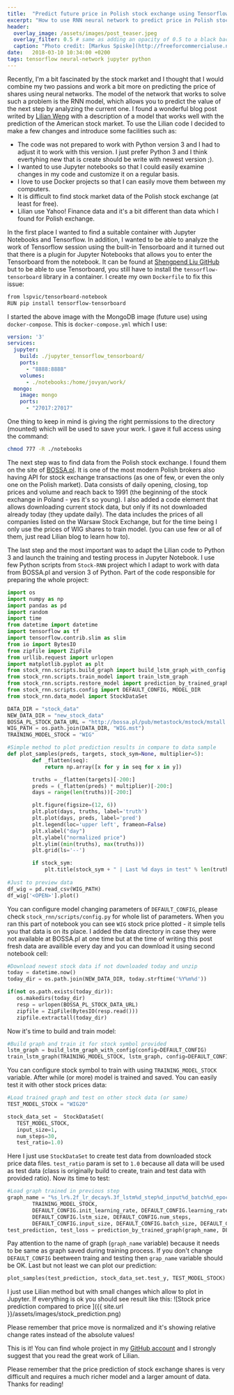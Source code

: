 ```yaml
---
title:  "Predict future price in Polish stock exchange using Tensorflow and Jupyter Notebooks"
excerpt: "How to use RNN neural network to predict price in Polish stock exchange. Using Tensorflow and Jupyter Notebooks to train, test and plot data."
header:
  overlay_image: /assets/images/post_teaser.jpeg
  overlay_filter: 0.5 # same as adding an opacity of 0.5 to a black background
  caption: "Photo credit: [Markus Spiske](http://freeforcommercialuse.net)"
date:   2018-03-10 10:34:00 +0200
tags: tensorflow neural-network jupyter python
---
```

Recently, I'm a bit fascinated by the stock market and I thought that I would combine my two passions and work a bit more on predicting the price of shares using neural networks.
The model of the network that works to solve such a problem is the RNN model, which allows you to predict the value of the next step by analyzing the current one.
I found a wonderful blog post writed by [Lilian Weng](https://lilianweng.github.io/lil-log/2017/07/08/predict-stock-prices-using-RNN-part-1.html) with a description of a model that works well with the prediction of the American stock market. To use the Lilian code I decided to make a few changes and introduce some facilities such as:
 - The code was not prepared to work with Python version 3 and I had to adjust it to work with this version. I just prefer Python 3 and I think evertyhing new that is create should be write with newest version ;).
 - I wanted to use Jupyter notebooks so that I could easily examine changes in my code and customize it on a regular basis. 
 - I love to use Docker projects so that I can easily move them between my computers.
 - It is difficult to find stock market data of the Polish stock exchange (at least for free).
 - Lilian use Yahoo! Finance data and it's a bit different than data which I found for Polish exchange.

In the first place I wanted to find a suitable container with Jupyter Notebooks and Tensorflow. In addition, I wanted to be able to analyze the work of Tensorflow session using the built-in Tensorboard and it turned out that there is a plugin for Jupyter Notebooks that allows you to enter the Tensorboard from the notebook. It can be found at [Shengpend Liu GitHub](https://github.com/lspvic/jupyter_tensorboard) but to be able to use Tensorboard, you still have to install the `tensorflow-tensorboard` library in a container. I create my own `Dockerfile` to fix this issue:

~~~ bash
from lspvic/tensorboard-notebook
RUN pip install tensorflow-tensorboard
~~~
I started the above image with the MongoDB image (future use) using `docker-compose`. This is `docker-compose.yml` which I use:
~~~ yaml
version: '3'
services:
  jupyter:
    build: ./jupyter_tensorflow_tensorboard/
    ports:
      - "8888:8888"
    volumes:
      - ./notebooks:/home/jovyan/work/
  mongo:
    image: mongo
    ports:
      - "27017:27017"
~~~
One thing to keep in mind is giving the right permissions to the directory (mounted) which will be used to save your work. I gave it full access using the command:

~~~ bash
chmod 777 -R ./notebooks
~~~

The next step was to find data from the Polish stock exchange. I found them on the site of [BOSSA.pl](http://bossa.pl/index.jsp?layout=mstock&page=0&news_cat_id=706&pkind=metastock). It is one of the most modern Polish brokers also having API for stock exchange transactions (as one of few, or even the only one on the Polish market). Data consists of daily opening, closing, top prices and volume and reach back to 1991 (the beginning of the stock exchange in Poland - yes it's so young). I also added a code element that allows downloading current stock data, but only if its not downloaded already today (they update daily). The data includes the prices of all companies listed on the Warsaw Stock Exchange, but for the time being I only use the prices of WIG shares to train model. (you can use few or all of them, just read Lilian blog to learn how to).

The last step and the most important was to adapt the Lilian code to Python 3 and launch the training and testing process in Jupyter Notebook. I use few Python scripts from `Stock-RNN` project which I adapt to work with data from BOSSA.pl and version 3 of Python. 
Part of the code responsible for preparing the whole project:
~~~ python
import os
import numpy as np
import pandas as pd
import random
import time
from datetime import datetime
import tensorflow as tf
import tensorflow.contrib.slim as slim
from io import BytesIO
from zipfile import ZipFile
from urllib.request import urlopen
import matplotlib.pyplot as plt
from stock_rnn.scripts.build_graph import build_lstm_graph_with_config
from stock_rnn.scripts.train_model import train_lstm_graph
from stock_rnn.scripts.restore_model import prediction_by_trained_graph
from stock_rnn.scripts.config import DEFAULT_CONFIG, MODEL_DIR
from stock_rnn.data_model import StockDataSet

DATA_DIR = "stock_data"
NEW_DATA_DIR = "new_stock_data"
BOSSA_PL_STOCK_DATA_URL = "http://bossa.pl/pub/metastock/mstock/mstall.zip"
WIG_PATH = os.path.join(DATA_DIR, "WIG.mst")
TRAINING_MODEL_STOCK = "WIG"

#Simple method to plot prediction results in compare to data sample 
def plot_samples(preds, targets, stock_sym=None, multiplier=5):
        def _flatten(seq):
            return np.array([x for y in seq for x in y])

        truths = _flatten(targets)[-200:]
        preds = (_flatten(preds) * multiplier)[-200:]
        days = range(len(truths))[-200:]

        plt.figure(figsize=(12, 6))
        plt.plot(days, truths, label='truth')
        plt.plot(days, preds, label='pred')
        plt.legend(loc='upper left', frameon=False)
        plt.xlabel("day")
        plt.ylabel("normalized price")
        plt.ylim((min(truths), max(truths)))
        plt.grid(ls='--')

        if stock_sym:
            plt.title(stock_sym + " | Last %d days in test" % len(truths))
            
#Just to preview data
df_wig = pd.read_csv(WIG_PATH)
df_wig['<OPEN>'].plot()
~~~

You can configure model changing parameters of `DEFAULT_CONFIG`, please check `stock_rnn/scripts/config.py` for whole list of parameters. When you ran this part of notebook you can see `WIG` stock price plotted - it simple tells you that data is on its place. I added the data directory in case they were not available at BOSSA.pl at one time but at the time of writing this post fresh data are availible every day and you can download it using second notebook cell:

~~~ python
#Download newest stock data if not downloaded today and unzip
today = datetime.now()
today_dir = os.path.join(NEW_DATA_DIR, today.strftime('%Y%m%d'))

if(not os.path.exists(today_dir)): 
   os.makedirs(today_dir)
   resp = urlopen(BOSSA_PL_STOCK_DATA_URL)
   zipfile = ZipFile(BytesIO(resp.read()))
   zipfile.extractall(today_dir)
~~~
 
Now it's time to build and train model:

~~~ python
#Build graph and train it for stock symbol provided
lstm_graph = build_lstm_graph_with_config(config=DEFAULT_CONFIG)
train_lstm_graph(TRAINING_MODEL_STOCK, lstm_graph, config=DEFAULT_CONFIG)
~~~
You can configure stock symbol to train with using `TRAINING_MODEL_STOCK` variable. 
After while (or more) model is trained and saved. You can easily test it with other stock prices data:
~~~ python
#Load trained graph and test on other stock data (or same)
TEST_MODEL_STOCK = "WIG20"

stock_data_set =  StockDataSet(
   TEST_MODEL_STOCK,
   input_size=1,
   num_steps=30,
   test_ratio=1.0)
~~~
Here I just use `StockDataSet` to create test data from downloaded stock price data files. `test_ratio` param is set to `1.0` because all data will be used as test data (class is originally build to create, train and test data with provided ratio).
Now its time to test:
~~~ python
#Load graph trained in previous step
graph_name = "%s_lr%.2f_lr_decay%.3f_lstm%d_step%d_input%d_batch%d_epoch%d" % (
        TRAINING_MODEL_STOCK,
        DEFAULT_CONFIG.init_learning_rate, DEFAULT_CONFIG.learning_rate_decay,
        DEFAULT_CONFIG.lstm_size, DEFAULT_CONFIG.num_steps,
        DEFAULT_CONFIG.input_size, DEFAULT_CONFIG.batch_size, DEFAULT_CONFIG.max_epoch)
test_prediction, test_loss = prediction_by_trained_graph(graph_name, DEFAULT_CONFIG.max_epoch, stock_data_set.test_X, stock_data_set.test_y)
~~~
Pay attention to the name of graph (`graph_name` variable) because it needs to be same as graph saved during training process. If you don't change `DEFAULT_CONFIG` beetween traing and testing then `grap_name` variable should be OK.
Last but not least we can plot our prediction:
~~~ python
plot_samples(test_prediction, stock_data_set.test_y, TEST_MODEL_STOCK)
~~~
I just use Lilian method but with small changes which allow to plot in Jupyter. If everything is ok you should see result like this:
 ![Stock price prediction compared to price ]({{ site.url }}/assets/images/stock_prediction.png)

Please remember that price move is normalized and it's showing relative change rates instead of the absolute values!

This is it! You can find whole project in my [GitHub account](https://github.com/k0staa/JupyterNotebookForStock-RNN) and I strongly suggest that you read the great work of Lilian.

Please remember that the price prediction of stock exchange shares is very difficult and requires a much richer model and a larger amount of data. Thanks for reading!

